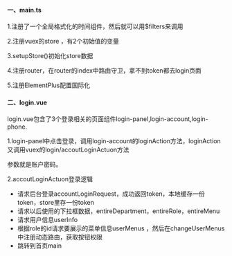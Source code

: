 #### 一、main.ts

1.注册了一个全局格式化的时间组件，然后就可以用$filters来调用

2.注册vuex的store ，有2个初始值的变量

3.setupStore()初始化store数据

4.注册router，在router的index中路由守卫，拿不到token都去login页面

5.注册ElementPlus配置国际化



#### 二、login.vue

login.vue包含了3个登录相关的页面组件login-panel,login-account,login-phone.

1.login-panel中点击登录，调用login-account的loginAction方法，loginAction又调用vuex的login/accoutLoginActuon方法

参数就是账户密码。

2.accoutLoginActuon登录逻辑

- 请求后台登录accountLoginRequest，成功返回token，本地缓存一份token，store里存一份token
- 请求以后使用的下拉框数据，entireDepartment，entireRole，entireMenu
- 请求用户信息userInfo
- 根据role的id请求要展示的菜单信息userMenus ，然后在changeUserMenus中注册动态路由，获取按钮权限
- 跳转到首页main


